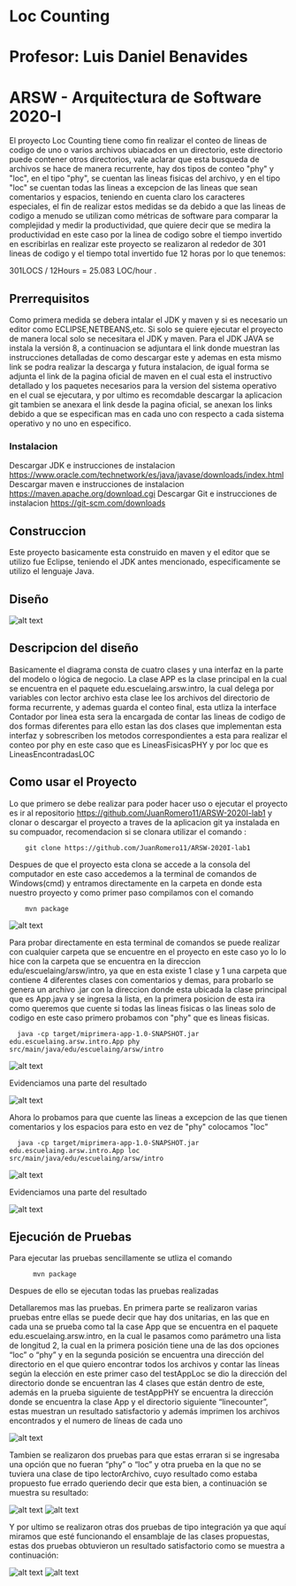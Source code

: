 # Loc Counting
# Profesor: Luis Daniel Benavides
# ARSW - Arquitectura de Software 2020-I

El proyecto Loc Counting tiene como fin realizar el conteo de lineas de codigo de uno o varios archivos ubiacados en un directorio, este directorio puede contener otros directorios, vale aclarar que esta busqueda de archivos se hace de manera recurrente, hay dos tipos de conteo "phy" y "loc", en el tipo "phy", se cuentan las lineas fisicas del archivo, y en el tipo "loc" se cuentan todas las lineas a excepcion de las lineas que sean comentarios y espacios, teniendo en cuenta claro los caracteres especiales, el fin de realizar estos medidas se da debido a que las lineas de codigo  a menudo se utilizan como métricas de software para comparar la complejidad y medir la productividad, que quiere decir que se medira la productividad en este caso por la linea de codigo sobre el tiempo invertido en escribirlas en realizar este proyecto se realizaron al rededor de 301 lineas de codigo y el tiempo total invertido fue 12 horas por lo que tenemos: 

301LOCS / 12Hours = 25.083 LOC/hour .

## Prerrequisitos

Como primera medida se debera intalar el JDK y maven y si es necesario un editor como ECLIPSE,NETBEANS,etc. Si solo se quiere ejecutar el proyecto de manera local solo se necesitara el JDK y maven. Para el JDK JAVA se instala la versión 8, a continuacion se adjuntara el link donde muestran las instrucciones detalladas de como descargar este y ademas en esta mismo link se podra realizar la descarga y futura instalacion, de igual forma se adjunta el link de la pagina oficial de maven en el cual esta el instructivo detallado y los paquetes necesarios para la version del sistema operativo en el cual se ejecutara, y por ultimo es recomdable descargar la aplicacion git tambien se anexara el link desde la pagina oficial, se anexan los links debido a que se especifican mas en cada uno con respecto a cada sistema operativo y no uno en especifico.

### Instalacion

Descargar JDK e instrucciones de instalacion
https://www.oracle.com/technetwork/es/java/javase/downloads/index.html
Descargar maven e instrucciones de instalacion
https://maven.apache.org/download.cgi
Descargar Git e instrucciones de instalacion
https://git-scm.com/downloads

## Construccion
Este proyecto basicamente esta construido en maven y el editor que se utilizo fue Eclipse, teniendo el JDK antes mencionado, especificamente se utilizo el lenguaje Java.

## Diseño

![alt text](https://github.com/JuanRomero11/ARSW-2020I-lab1/blob/master/imagenes/DiagramaDeClases.PNG)

## Descripcion del diseño

Basicamente el diagrama consta de cuatro clases y una interfaz en la parte del modelo o lógica de negocio. La clase APP es la clase principal en la cual se encuentra en el paquete edu.escuelaing.arsw.intro, la cual delega por variables con lector archivo esta clase lee los archivos del directorio de forma recurrente, y ademas guarda el conteo final, esta utliza la interface Contador por linea esta sera la encargada de contar las lineas de codigo de dos formas diferentes para ello estan las dos clases que implementan esta interfaz y sobrescriben los metodos correspondientes a esta para realizar el conteo por phy en este caso que es LineasFisicasPHY y por loc que es LineasEncontradasLOC

## Como usar el Proyecto
Lo que primero se debe realizar para poder hacer uso o ejecutar el proyecto es ir al repositorio https://github.com/JuanRomero11/ARSW-2020I-lab1 y clonar o descargar el proyecto a traves de la aplicacion git ya instalada en su compuador, recomendacion si se clonara utilizar el comando :

        git clone https://github.com/JuanRomero11/ARSW-2020I-lab1
        
Despues de que el proyecto esta clona se accede a la consola del computador en este caso accedemos a la terminal de comandos de Windows(cmd) y entramos directamente en la carpeta en donde esta nuestro proyecto y como primer paso compilamos con el comando 

        mvn package
![alt text](https://github.com/JuanRomero11/ARSW-2020I-lab1/blob/master/imagenes/mvnPackage.PNG)

Para probar directamente en esta terminal de comandos se puede realizar con cualquier carpeta que se encuentre en el proyecto en este caso yo lo lo hice con la carpeta que se encuentra en la direccion edu/escuelaing/arsw/intro, ya que en esta existe 1 clase y 1 una carpeta que contiene 4 diferentes clases con comentarios y demas, para probarlo se genera un archivo .jar con la direccion donde esta ubicada la clase principal que es App.java y se ingresa la lista, en la primera posicion de esta ira como queremos que cuente si todas las lineas fisicas o las lineas solo de codigo en este caso primero probamos con "phy" que es lineas fisicas.

      java -cp target/miprimera-app-1.0-SNAPSHOT.jar edu.escuelaing.arsw.intro.App phy src/main/java/edu/escuelaing/arsw/intro
      
![alt text](https://github.com/JuanRomero11/ARSW-2020I-lab1/blob/master/imagenes/PHYintro.PNG)

Evidenciamos una parte del resultado

![alt text](https://github.com/JuanRomero11/ARSW-2020I-lab1/blob/master/imagenes/PHYintro2.PNG)

Ahora lo probamos para que cuente las lineas a excepcion de las que tienen comentarios y los espacios para esto en vez de "phy" colocamos "loc"

      java -cp target/miprimera-app-1.0-SNAPSHOT.jar edu.escuelaing.arsw.intro.App loc src/main/java/edu/escuelaing/arsw/intro
      
![alt text](https://github.com/JuanRomero11/ARSW-2020I-lab1/blob/master/imagenes/LOCintro.PNG)

Evidenciamos una parte del resultado

![alt text](https://github.com/JuanRomero11/ARSW-2020I-lab1/blob/master/imagenes/PHYintro2.PNG)

## Ejecución de Pruebas

Para ejecutar las pruebas sencillamente se utliza el comando 

          mvn package
          
Despues de ello se ejecutan todas las pruebas realizadas 


Detallaremos mas las pruebas. En primera parte se realizaron varias pruebas entre ellas se puede decir que hay dos unitarias, en las que en cada una se prueba como tal la case App que se encuentra en el paquete edu.escuelaing.arsw.intro, en la cual le pasamos como parámetro una lista de longitud 2, la cual en la primera posición tiene una de las dos opciones “loc” o “phy” y en la segunda posición se encuentra una dirección del directorio en el que quiero encontrar todos los archivos y contar las líneas según la elección en este primer caso del testAppLoc se dio la dirección del directorio donde se encuentran las 4 clases que están dentro de este, además en la prueba siguiente de testAppPHY se encuentra la dirección donde se encuentra la clase App y el directorio siguiente “linecounter”, estas muestran un resultado satisfactorio y además imprimen los archivos encontrados y el numero de líneas de cada uno

![alt text](https://github.com/JuanRomero11/ARSW-2020I-lab1/blob/master/imagenes/DosPrimerasPruEBAS.png)

Tambien se realizaron dos pruebas para que estas erraran si se ingresaba una opción que no fueran “phy” o “loc” y otra prueba en la que no se tuviera una clase de tipo lectorArchivo, cuyo resultado como estaba propuesto fue errado queriendo decir que esta bien, a continuación se muestra su resultado:

![alt text](https://github.com/JuanRomero11/ARSW-2020I-lab1/blob/master/imagenes/teceraPrueba.png)
![alt text](https://github.com/JuanRomero11/ARSW-2020I-lab1/blob/master/imagenes/teceraprueba2.png)

Y por ultimo se realizaron otras dos pruebas de tipo integración ya que aquí miramos que esté funcionando el ensamblaje de las clases propuestas, estas dos pruebas obtuvieron un resultado satisfactorio como se muestra a continuación:

![alt text](https://github.com/JuanRomero11/ARSW-2020I-lab1/blob/master/imagenes/CuartaPrueba.png)
![alt text](https://github.com/JuanRomero11/ARSW-2020I-lab1/blob/master/imagenes/CuartaPrueba2.png)
